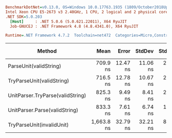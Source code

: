 ``` ini

BenchmarkDotNet=v0.13.0, OS=Windows 10.0.17763.1935 (1809/October2018Update/Redstone5)
Intel Xeon CPU E5-2673 v3 2.40GHz, 1 CPU, 2 logical and 2 physical cores
.NET SDK=5.0.203
  [Host]     : .NET 5.0.6 (5.0.621.22011), X64 RyuJIT
  Job-GNUCEJ : .NET Framework 4.8 (4.8.4341.0), X64 RyuJIT

Runtime=.NET Framework 4.7.2  Toolchain=net472  Categories=Micro,Construction,Unit,String  

```
|                           Method |       Mean |    Error |   StdDev |  StdErr |        Min |        Max |     Median | Ratio | MannWhitney(5%) | RatioSD |  Gen 0 | Gen 1 | Gen 2 | Allocated |
|--------------------------------- |-----------:|---------:|---------:|--------:|-----------:|-----------:|-----------:|------:|---------------- |--------:|-------:|------:|------:|----------:|
|           ParseUnit(validString) |   709.9 ns | 12.47 ns | 11.06 ns | 2.95 ns |   690.1 ns |   730.8 ns |   712.4 ns |  1.00 |            Base |    0.00 | 0.0773 |     - |     - |     497 B |
|        TryParseUnit(validString) |   716.5 ns | 12.78 ns | 10.67 ns | 2.96 ns |   696.8 ns |   730.9 ns |   719.7 ns |  1.01 |            Same |    0.02 | 0.0735 |     - |     - |     473 B |
| UnitParser.TryParse(validString) |   825.3 ns |  9.49 ns |  8.41 ns | 2.25 ns |   814.1 ns |   846.6 ns |   822.1 ns |  1.16 |          Slower |    0.02 | 0.0807 |     - |     - |     521 B |
|    UnitParser.Parse(validString) |   833.3 ns |  7.61 ns |  6.74 ns | 1.80 ns |   822.3 ns |   844.3 ns |   831.9 ns |  1.17 |          Slower |    0.02 | 0.0858 |     - |     - |     545 B |
|        TryParseUnit(invalidUnit) | 1,663.8 ns | 32.79 ns | 32.21 ns | 8.05 ns | 1,620.1 ns | 1,742.9 ns | 1,652.2 ns |  2.34 |          Slower |    0.07 | 0.1547 |     - |     - |   1,003 B |
